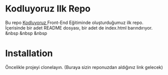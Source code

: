 # **Kodluyoruz Ilk Repo**
Bu repo <a href="https://www.kodluyoruz.org/"> Kodluyoruz </a> Front-End Eğitiminde oluşturduğumuz ilk repo. İçerisinde bir adet README dosyası, bir adet de index.html barındırıyor.
&nbsp
&nbsp
&nbsp
# Installation
Öncelikle projeyi clonelayın. (Buraya sizin reponuzdan aldığınız link gelecek)




